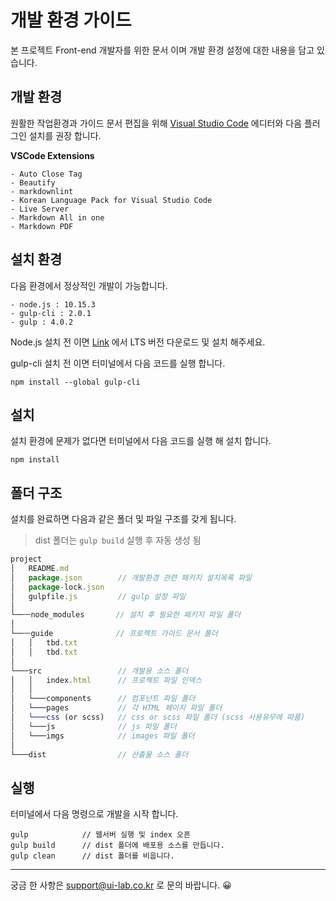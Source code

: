 # 개발 환경 가이드

본 프로젝트 Front-end 개발자를 위한 문서 이며 개발 환경 설정에 대한 내용을 담고 있습니다.


## 개발 환경

원활한 작업환경과 가이드 문서 편집을 위해 [Visual Studio Code](https://code.visualstudio.com/) 에디터와 다음 플러그인 설치를 권장 합니다.

**VSCode Extensions**

```shell
- Auto Close Tag
- Beautify
- markdownlint
- Korean Language Pack for Visual Studio Code
- Live Server
- Markdown All in one
- Markdown PDF
```

## 설치 환경

다음 환경에서 정상적인 개발이 가능합니다.

```shell
- node.js : 10.15.3
- gulp-cli : 2.0.1
- gulp : 4.0.2
```

Node.js 설치 전 이면 [Link](https://nodejs.org/ko/) 에서 LTS 버전 다운로드 및 설치 해주세요.

gulp-cli 설치 전 이면 터미널에서 다음 코드를 실행 합니다.

```shell
npm install --global gulp-cli
```

## 설치

설치 환경에 문제가 없다면 터미널에서 다음 코드를 실행 해 설치 합니다.

```shell
npm install
```

## 폴더 구조

설치를 완료하면 다음과 같은 폴더 및 파일 구조를 갖게 됩니다.

> dist 폴더는 `gulp build` 실행 후 자동 생성 됨

```javascript
project
│   README.md
│   package.json        // 개발환경 관련 패키지 설치목록 파일
│   package-lock.json
│   gulpfile.js         // gulp 설정 파일
│
└──ㅡnode_modules       // 설치 후 필요한 패키지 파일 폴더
│
└──ㅡguide              // 프로젝트 가이드 문서 폴더
│   │   tbd.txt
│   │   tbd.txt
│
└───src                 // 개발용 소스 폴더
│   │   index.html      // 프로젝트 파일 인덱스
│   │
│   └───components      // 컴포넌트 파일 폴더
│   └───pages           // 각 HTML 페이지 파일 폴더
│   └───css (or scss)   // css or scss 파일 폴더 (scss 사용유무에 따름)
│   └───js              // js 파일 폴더
│   └───imgs            // images 파일 폴더
│
└───dist                // 산출물 소스 폴더
```

## 실행

터미널에서 다음 명령으로 개발을 시작 합니다.

```shell
gulp            // 웹서버 실행 및 index 오픈
gulp build      // dist 폴더에 배포용 소스를 만듭니다.
gulp clean      // dist 폴더를 비웁니다.
```
___

궁금 한 사항은 [support@ui-lab.co.kr](mailto:support@ui-lab.co.kr) 로 문의 바랍니다. 😀